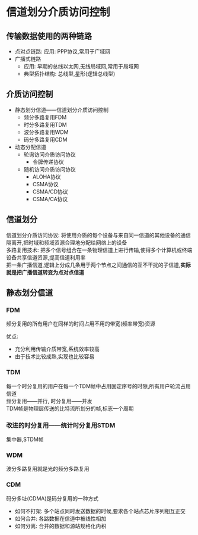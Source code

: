 # 信道划分介质访问控制

## 传输数据使用的两种链路

- 点对点链路: 应用: PPP协议,常用于广域网
- 广播式链路
  - 应用: 早期的总线以太网,无线局域网,常用于局域网
  - 典型拓扑结构: 总线型,星形(逻辑总线型)

## 介质访问控制

- 静态划分信道——信道划分介质访问控制
  - 频分多路复用FDM
  - 时分多路复用TDM
  - 波分多路复用WDM
  - 码分多路复用CDM
- 动态分配信道
  - 轮询访问介质访问协议
    - 令牌传递协议
  - 随机访问介质访问协议
    - ALOHA协议
    - CSMA协议
    - CSMA/CD协议
    - CSMA/CA协议

## 信道划分

信道划分介质访问协议: 将使用介质的每个设备与来自同一信道的其他设备的通信隔离开,把时域和频域资源合理地分配给网络上的设备  
多路复用技术: 把多个信号组合在一条物理信道上进行传输,使得多个计算机或终端设备共享信道资源,提高信道利用率  
把一条广播信道,逻辑上分成几条用于两个节点之间通信的互不干扰的子信道,**实际就是把广播信道转变为点对点信道**

## 静态划分信道

### FDM

频分复用的所有用户在同样的时间占用不用的带宽(频率带宽)资源

优点: 

- 充分利用传输介质带宽,系统效率较高
- 由于技术比较成熟,实现也比较容易

### TDM

每一个时分复用的用户在每一个TDM帧中占用固定序号的时隙,所有用户轮流占用信道  
频分复用——并行, 时分复用——并发  
TDM帧是物理层传送的比特流所划分的帧,标志一个周期

### 改进的时分复用——统计时分复用STDM

集中器,STDM帧

### WDM

波分多路复用就是光的频分多路复用

### CDM

码分多址(CDMA)是码分复用的一种方式

- 如何不打架: 多个站点同时发送数据的时候,要求各个站点芯片序列相互正交
- 如何合并: 各路数据在信道中被线性相加
- 如何分离: 合并的数据和源站规格化内积
